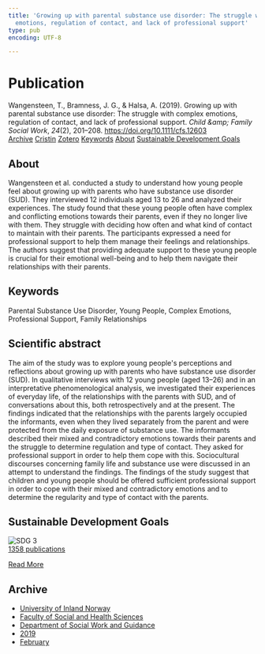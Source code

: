 ```yaml
---
title: 'Growing up with parental substance use disorder: The struggle with complex
  emotions, regulation of contact, and lack of professional support'
type: pub
encoding: UTF-8

---
```

<h1>Publication</h1>
<article id="csl-bib-container-Z9H3CZPU" class="csl-bib-container">
  <div class="csl-bib-body"> <div class="csl-entry">Wangensteen, T., Bramness, J. G., &#38; Halsa, A. (2019). Growing up with parental substance use disorder: The struggle with complex emotions, regulation of contact, and lack of professional support. <i>Child &#38;amp; Family Social Work</i>, <i>24</i>(2), 201–208. <a href="https://doi.org/10.1111/cfs.12603">https://doi.org/10.1111/cfs.12603</a></div> </div>
  <div class="csl-bib-buttons">
    <a href="#taxonomy-article-Z9H3CZPU" alt="archive" class="csl-bib-button">Archive</a>
    <a href="https://app.cristin.no/results/show.jsf?id=1679271" alt="Cristin" class="csl-bib-button">Cristin</a>
    <a href="http://zotero.org/groups/5881554/items/Z9H3CZPU" alt="Zotero" class="csl-bib-button">Zotero</a>
    <a href="#keywords-article-Z9H3CZPU" alt="keywords" class="csl-bib-button">Keywords</a>
    <a href="#about-article-Z9H3CZPU" alt="about_pub" class="csl-bib-button">About</a>
    <a href="#sdg-article-Z9H3CZPU" alt="sdg" class="csl-bib-button">Sustainable Development Goals</a>
  </div>
  <div id="csl-bib-meta-container-Z9H3CZPU"></div>
</article>
<div id="csl-bib-meta-Z9H3CZPU" class="csl-bib-meta">
  <article id="about-article-Z9H3CZPU" class="about_pub-article">
    <h1>About</h1>
    Wangensteen et al. conducted a study to understand how young people feel about growing up with parents who have substance use disorder (SUD). They interviewed 12 individuals aged 13 to 26 and analyzed their experiences. The study found that these young people often have complex and conflicting emotions towards their parents, even if they no longer live with them. They struggle with deciding how often and what kind of contact to maintain with their parents. The participants expressed a need for professional support to help them manage their feelings and relationships. The authors suggest that providing adequate support to these young people is crucial for their emotional well-being and to help them navigate their relationships with their parents.
  </article>
  <article id="keywords-article-Z9H3CZPU" class="keywords-article">
    <h1>Keywords</h1>
    Parental Substance Use Disorder, Young People, Complex Emotions, Professional Support, Family Relationships
  </article>
  <article id="abstract-article-Z9H3CZPU" class="abstract-article">
    <h1>Scientific abstract</h1>
    The aim of the study was to explore young people's perceptions and reflections about growing up with parents who have substance use disorder (SUD). In qualitative interviews with 12 young people (aged 13–26) and in an interpretative phenomenological analysis, we investigated their experiences of everyday life, of the relationships with the parents with SUD, and of conversations about this, both retrospectively and at the present. The findings indicated that the relationships with the parents largely occupied the informants, even when they lived separately from the parent and were protected from the daily exposure of substance use. The informants described their mixed and contradictory emotions towards their parents and the struggle to determine regulation and type of contact. They asked for professional support in order to help them cope with this. Sociocultural discourses concerning family life and substance use were discussed in an attempt to understand the findings. The findings of the study suggest that children and young people should be offered sufficient professional support in order to cope with their mixed and contradictory emotions and to determine the regularity and type of contact with the parents.
  </article>
  <article id="sdg-article-Z9H3CZPU" class="sdg-article">
    <h1>Sustainable Development Goals</h1>
    <div class="sdg-container"><div id="sdg3" class="sdg">
        <img src="{{< params subfolder >}}images/sdg/sdg03_en.png" class="image" alt="SDG 3">
        <div class="sdg-overlay">
          <a href="{{< params subfolder >}}en/archive/?sdg=3#archive" class="sdg-publication-count"><span>1358</span> publications</a>
          <p><a href="https://sdgs.un.org/goals/goal3" class="sdg-read-more">Read More</a></p>
        </div>
      </div></div>
  </article>
  <article id="taxonomy-article-Z9H3CZPU" class="taxonomy-article">
    <h1>Archive</h1>
    <ul>
      <li><a href="{{< params subfolder >}}en/archive/?key=3DCRN523">University of Inland Norway</a></li>
      <li><a href="{{< params subfolder >}}en/archive/?key=IDKFS3MX">Faculty of Social and Health Sciences</a></li>
      <li><a href="{{< params subfolder >}}en/archive/?key=CU4VFGCV">Department of Social Work and Guidance</a></li>
      <li><a href="{{< params subfolder >}}en/archive/?key=SIJIUZDU">2019</a></li>
      <li><a href="{{< params subfolder >}}en/archive/?key=CWJCVMSH">February</a></li>
    </ul>
  </article>
</div>
